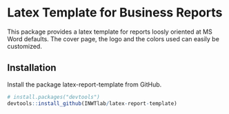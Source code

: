 # Latex Template for Business Reports 
This package provides a latex template for reports loosly oriented at MS Word defaults.
The cover page, the logo and the colors used can easily be customized.

## Installation 
Install the package latex-report-template from GitHub. 
```r
# install.packages("devtools")
devtools::install_github(INWTlab/latex-report-template)
```




